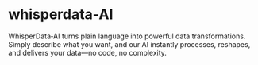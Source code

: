 # whisperdata-AI
WhisperData‑AI turns plain language into powerful data transformations. Simply describe what you want, and our AI instantly processes, reshapes, and delivers your data—no code, no complexity.
